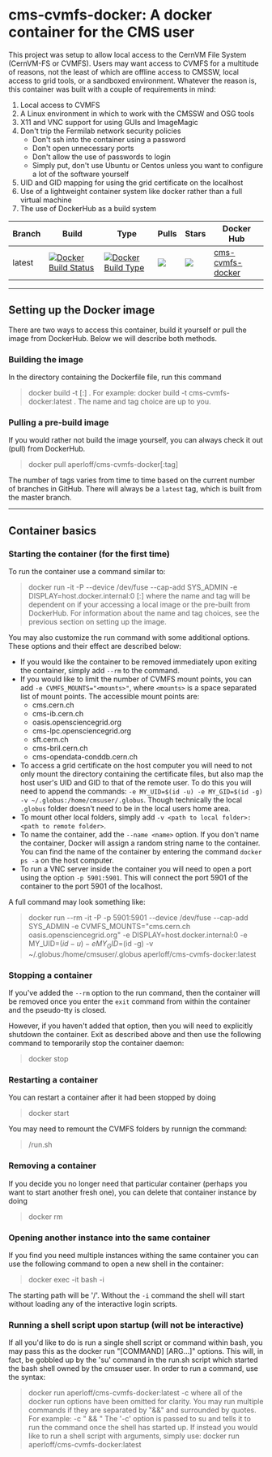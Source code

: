 # cms-cvmfs-docker: A docker container for the CMS user

This project was setup to allow local access to the CernVM File System (CernVM-FS or CVMFS). Users may want access to CVMFS for a multitude of reasons, not the least of which are offline access to CMSSW, local access to grid tools, or a sandboxed environment. Whatever the reason is, this container was built with a couple of requirements in mind:

1. Local access to CVMFS
2. A Linux environment in which to work with the CMSSW and OSG tools
3. X11 and VNC support for using GUIs and ImageMagic
4. Don't trip the Fermilab network security policies
   - Don't ssh into the container using a password
   - Don't open unnecessary ports
   - Don't allow the use of passwords to login
   - Simply put, don't use Ubuntu or Centos unless you want to configure a lot of the software yourself
5. UID and GID mapping for using the grid certificate on the localhost
6. Use of a lightweight container system like docker rather than a full virtual machine
7. The use of DockerHub as a build system

Branch|Build|Type|Pulls|Stars|Docker Hub
---|---|---|---|---|---
latest | [![Docker Build Status](https://img.shields.io/docker/build/aperloff/cms-cvmfs-docker.svg)](https://img.shields.io/docker/build/aperloff/cms-cvmfs-docker.svg) | [![Docker Build Type](https://img.shields.io/docker/automated/aperloff/cms-cvmfs-docker.svg)](https://img.shields.io/docker/automated/aperloff/cms-cvmfs-docker.svg) | [![](https://img.shields.io/docker/pulls/aperloff/cms-cvmfs-docker.svg)](https://img.shields.io/docker/pulls/aperloff/cms-cvmfs-docker.svg) | [![](https://img.shields.io/docker/stars/aperloff/cms-cvmfs-docker.svg)](https://img.shields.io/docker/stars/aperloff/cms-cvmfs-docker.svg) | [cms-cvmfs-docker](https://hub.docker.com/r/aperloff/cms-cvmfs-docker/)

--------------------------------------------
## Setting up the Docker image

There are two ways to access this container, build it yourself or pull the image from DockerHub. Below we will describe both methods.

### Building the image

In the directory containing the Dockerfile file, run this command
> docker build -t <name>[:<tag>] .
For example:
> docker build -t cms-cvmfs-docker:latest .
The name and tag choice are up to you.

### Pulling a pre-build image

If you would rather not build the image yourself, you can always check it out (pull) from DockerHub.
> docker pull aperloff/cms-cvmfs-docker[:tag]

The number of tags varies from time to time based on the current number of branches in GitHub. There will always be a `latest` tag, which is built from the master branch.

--------------------------------------------
## Container basics

### Starting the container (for the first time)

To run the container use a command similar to:
> docker run -it -P --device /dev/fuse --cap-add SYS_ADMIN -e DISPLAY=host.docker.internal:0 <name>[:<tag>]
where the name and tag will be dependent on if your accessing a local image or the pre-built from DockerHub. For information about the name and tag choices, see the previous section on setting up the image.

You may also customize the run command with some additional options. These options and their effect are described below:
- If you would like the container to be removed immediately upon exiting the container, simply add ```--rm``` to the command.
- If you would like to limit the number of CVMFS mount points, you can add ```-e CVMFS_MOUNTS="<mounts>"```, where ```<mounts>``` is a space separated list of mount points. The accessible mount points are:
   - cms.cern.ch
   - cms-ib.cern.ch
   - oasis.opensciencegrid.org
   - cms-lpc.opensciencegrid.org
   - sft.cern.ch
   - cms-bril.cern.ch
   - cms-opendata-conddb.cern.ch
- To access a grid certificate on the host computer you will need to not only mount the directory containing the certificate files, but also map the host user's UID and GID to that of the remote user. To do this you will need to append the commands: ```-e MY_UID=$(id -u) -e MY_GID=$(id -g) -v ~/.globus:/home/cmsuser/.globus```. Though technically the local ```.globus``` folder doesn't need to be in the local users home area.
- To mount other local folders, simply add ```-v <path to local folder>:<path to remote folder>```.
- To name the container, add the ```--name <name>``` option. If you don't name the container, Docker will assign a random string name to the container. You can find the name of the container by entering the command ```docker ps -a``` on the host computer.
- To run a VNC server inside the container you will need to open a port using the option ```-p 5901:5901```. This will connect the port 5901 of the container to the port 5901 of the localhost.

A full command may look something like:
> docker run --rm -it -P -p 5901:5901 --device /dev/fuse --cap-add SYS_ADMIN -e CVMFS_MOUNTS="cms.cern.ch oasis.opensciencegrid.org" -e DISPLAY=host.docker.internal:0 -e MY_UID=$(id -u) -e MY_GID=$(id -g) -v ~/.globus:/home/cmsuser/.globus aperloff/cms-cvmfs-docker:latest

### Stopping a container

If you've added the ```--rm``` option to the run command, then the container will be removed once you enter the ```exit``` command from within the container and the pseudo-tty is closed.

However, if you haven't added that option, then you will need to explicitly shutdown the container. Exit as described above and then use the following command to temporarily stop the container daemon:
> docker stop <container name>

### Restarting a container

You can restart a container after it had been stopped by doing
> docker start <container name>

You may need to remount the CVMFS folders by runnign the command:
> /run.sh

### Removing a container

If you decide you no longer need that particular container (perhaps you want to start another fresh one), you can delete that container instance by doing
> docker rm <container name>

### Opening another instance into the same container

If you find you need multiple instances withing the same container you can use the following command to open a new shell in the container:
> docker exec -it <container name> bash -i

The starting path will be '/'. Without the ```-i``` command the shell will start without loading any of the interactive login scripts.

### Running a shell script upon startup (will not be interactive)

If all you'd like to do is run a single shell script or command within bash, you may pass this as the docker run "[COMMAND] [ARG...]" options. This will, in fact, be gobbled up by the 'su' command in the run.sh script which started the bash shell owned by the cmsuser user. In order to run a command, use the syntax:
> docker run <options> aperloff/cms-cvmfs-docker:latest -c <command>
where all of the docker run options have been omitted for clarity. You may run multiple commands if they are separated by "&&" and surrounded by quotes. For example:
> -c "<command> && <command>"
The '-c' option is passed to su and tells it to run the command once the shell has started up. If instead you would like to run a shell script with arguments, simply use:
> docker run <options> aperloff/cms-cvmfs-docker:latest <script> <arguments>
Please note, you cannot run multiple shell scripts as all of the scripts will be passed as arguments to the first script.

### Starting and connecting to a VNC server

First of all, remember to map port 5901 when starting the container (see the options above). Once in the container, run the command ```vncserver -geometry $GEOMETRY``` to start the VNC server. The default geometry for the VNC server is 1020x768, but the preset GEOMETRY environment vairable sets this to 1920x1080. You are free to modify the GEOMETRY environment variable to change the window size. The first time you start a server you will be asked to setup a password. It must be at least six characters in length. You should make note of the hexadecimal number and port number you will be provided by the server. It will look something like ```b9a404e6032b:1```. Now you want to run the command ```export DISPLAY=b9a404e6032b:1```, which will set the display of the remote machine to that of the VNC server. At this point, you can connect to the VNC server with your favorte VNC viewer (RealVNC, TightVNC, OSX built-in VNC viewer, etc.). The addess to connect to is 127.0.0.1:5901, or for OSX you can run ```open vnc://127.0.0.1:5901```.

To list the available VNC servers running on the remote machine use ```vncserver -list```

You can kill a currently running VNC server using ```vncserver -kill :1```, where ```:1``` is the "X DISPLAY #".

Note: On OSX you will need to go to System Preferences > Sharing and turn on "Screen Sharing".

--------------------------------------------
## What can I do with this?

Now that you've started the container, you have full access to the suite of grid and CMS software.

### Setting up XRootD and VOMS software

Prerequisites:
- You've mounted oasis.opensciencegrid.org
- You've mounted you local .globus folder to /home/cmsuser/.globus
- The permissions on the .globus folder, the usercert.pem file, and userkey.pem file are correct

If you've satisfied the prerequisites, then you simply need to run the command:
> voms-proxy-init -voms cms --valid 192:00 -cert .globus/usercert.pem -key .globus/userkey.pem
For some reason you need to specify the usercert.pem and userkey.pem files manually. However, this long command has been aliased inside the ```.bashrc``` file and you simply need to type:
> voms-proxy-init

### Setting up a CMSSW area

Prerequisites:
- You've mounted cms.cern.ch

Once inside the container, you can setup the CMSSW area in the standard way

- move to the directory where you would like to checkout CMSSW
- see what CMSSW versions are available by doing
> scram list -a CMSSW 
- setup a work area for a specific version, e.g.
> scram project CMSSW_10_6_0

Note: The initial setup of the paths to the CMS software is handled within the ```.bashrc``` file. This gets you the 'cmsrel' and 'scram' commands, among others.

--------------------------------------------
## Acknowledgements

This work was based largely on the following work of others

https://twiki.cern.ch/twiki/bin/view/Main/DockerCVMFS

https://github.com/cms-sw/cms-docker/blob/master/cmssw/Dockerfile

http://cmsrep.cern.ch/cmssw/cms/slc6_amd64_gcc530-driver.txt

https://github.com/Dr15Jones/cms-cvmfs-docker

Special thanks goes to Burt Holzman for figuring out how to map the UID/GID and allowing for X11 access without breaking the Fermilab computing policy.
